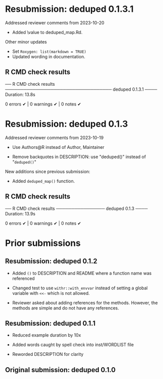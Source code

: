 # Resubmission: deduped 0.1.3.1
Addressed reviewer comments from 2023-10-20
- Added \value to deduped_map.Rd.

Other minor updates
- Set `Roxygen: list(markdown = TRUE)`
- Updated wording in documentation.

## R CMD check results

── R CMD check results ─────────────────────────────────── deduped 0.1.3.1 ────
Duration: 13.8s

0 errors ✔ | 0 warnings ✔ | 0 notes ✔

# Resubmission: deduped 0.1.3
Addressed reviewer comments from 2023-10-19
- Use Authors@R instead of Author, Maintainer

- Remove backquotes in DESCRIPTION: use "deduped()" instead of "`deduped()`"

New additions since previous submission:
- Added `deduped_map()` function.

## R CMD check results

── R CMD check results ──────────────── deduped 0.1.3 ────
Duration: 13.9s

0 errors ✔ | 0 warnings ✔ | 0 notes ✔

# Prior submissions

## Resubmission: deduped 0.1.2
- Added `()` to DESCRIPTION and
  README where a function name was referenced

- Changed test to use `withr::with_envvar` instead of
  setting a global variable with `<<-` which is not
  allowed.

- Reviewer asked about adding references
  for the methods. However, the methods are simple and
  do not have any references.
  
## Resubmission: deduped 0.1.1
- Reduced example duration by 10x

- Added words caught by spell check into inst/WORDLIST file

- Reworded DESCRIPTION for clarity

## Original submission: deduped 0.1.0
